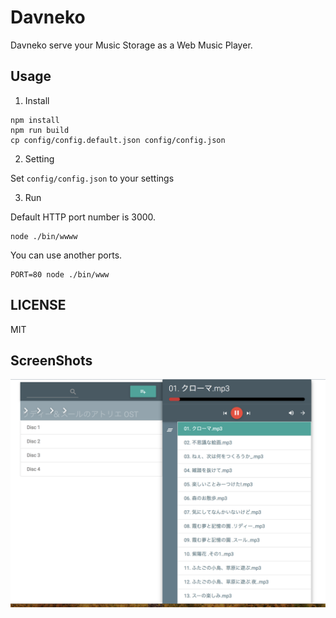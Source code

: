 Davneko
===

Davneko serve your Music Storage as a Web Music Player.

## Usage

1. Install

```
npm install
npm run build
cp config/config.default.json config/config.json
```

2. Setting

Set `config/config.json` to your settings

3. Run

Default HTTP port number is 3000.

```
node ./bin/wwww
```

You can use another ports.

```
PORT=80 node ./bin/www
```

## LICENSE

MIT

## ScreenShots

![](https://github.com/nekobato/davneko/blob/master/screenshots/screenshot-01.png)
